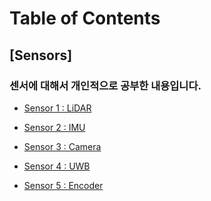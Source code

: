 ---
---
# Table of Contents

## [Sensors]
### 센서에 대해서 개인적으로 공부한 내용입니다.


* [Sensor 1 : LiDAR](/_posts/2020-08-16-LiDAR.md) <br>

* [Sensor 2 : IMU](/_posts/2020-08-08-IMU.md) <br>

* [Sensor 3 : Camera](/_posts/2020-08-02-Camera.md) <br>

* [Sensor 4 : UWB](/_posts/2020-08-02-UWB.md) <br>

* [Sensor 5 : Encoder](/_posts/2020-08-02-Encoder.md) <br>

<!-- {% include posts/index.html %} -->
